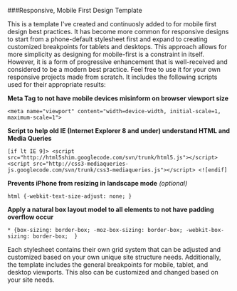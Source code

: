 ###Responsive, Mobile First Design Template

This is a template I've created and continuosly added to for mobile first design best practices. It has become more common for responsive designs to start from a phone-default stylesheet first and expand to creating customized breakpoints for tablets and desktops. This approach allows for more simplicity as designing for mobile-first is a constraint in itself. However, it is a form of progressive enhancement that is well-received and considered to be a modern best practice. Feel free to use it for your own responsive projects made from scratch. It includes the following scripts used for their appropriate results:

**Meta Tag to not have mobile devices misinform on browser viewport size**

`<meta name="viewport" content="width=device-width, initial-scale=1, maximum-scale=1">` 

**Script to help old IE (Internet Explorer 8 and under) understand HTML and Media Queries**

`[if lt IE 9]>
	<script src="http://html5shim.googlecode.com/svn/trunk/html5.js"></script>
	<script src="http://css3-mediaqueries-js.googlecode.com/svn/trunk/css3-mediaqueries.js"></script>
<![endif]`

**Prevents iPhone from resizing in landscape mode** *(optional)*

`html {-webkit-text-size-adjust: none; }`

**Apply a natural box layout model to all elements to not have padding overflow occur**

`* {box-sizing: border-box; -moz-box-sizing: border-box; -webkit-box-sizing: border-box;  }`


Each stylesheet contains their own grid system that can be adjusted and customized based on your own unique site structure needs. Additionally, the template includes the general breakpoints for mobile, tablet, and desktop viewports. This also can be customized and changed based on your site needs.
